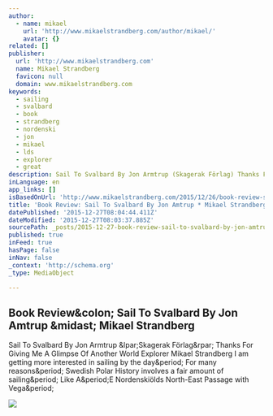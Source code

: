 ```yaml
---
author:
  - name: mikael
    url: 'http://www.mikaelstrandberg.com/author/mikael/'
    avatar: {}
related: []
publisher:
  url: 'http://www.mikaelstrandberg.com'
  name: Mikael Strandberg
  favicon: null
  domain: www.mikaelstrandberg.com
keywords:
  - sailing
  - svalbard
  - book
  - strandberg
  - nordenski
  - jon
  - mikael
  - lds
  - explorer
  - great
description: Sail To Svalbard By Jon Armtrup (Skagerak Förlag) Thanks For Giving Me A Glimpse Of Another World Explorer Mikael Strandberg I am getting more interested in sailing by the day. For many reasons. Swedish Polar History involves a fair amount of sailing. Like A.E Nordenskiölds North-East Passage with Vega.
inLanguage: en
app_links: []
isBasedOnUrl: 'http://www.mikaelstrandberg.com/2015/12/26/book-review-sail-to-svalbard-by-jon-amtrup/'
title: 'Book Review: Sail To Svalbard By Jon Amtrup * Mikael Strandberg'
datePublished: '2015-12-27T08:04:44.411Z'
dateModified: '2015-12-27T08:03:37.885Z'
sourcePath: _posts/2015-12-27-book-review-sail-to-svalbard-by-jon-amtrup-mikael-strandb.md
published: true
inFeed: true
hasPage: false
inNav: false
_context: 'http://schema.org'
_type: MediaObject

---
```

<article style=""><h1>Book Review&amp;colon; Sail To Svalbard By Jon Amtrup &amp;midast; Mikael Strandberg</h1><p>Sail To Svalbard By Jon Armtrup &amp;lpar;Skagerak Förlag&amp;rpar; Thanks For Giving Me A Glimpse Of Another World Explorer Mikael Strandberg I am getting more interested in sailing by the day&amp;period; For many reasons&amp;period; Swedish Polar History involves a fair amount of sailing&amp;period; Like A&amp;period;E Nordenskiölds North-East Passage with Vega&amp;period;</p><img src="http://www.mikaelstrandberg.com/wp-content/uploads/2012/08/sunset_canoe_kolyma.jpg" /></article>
